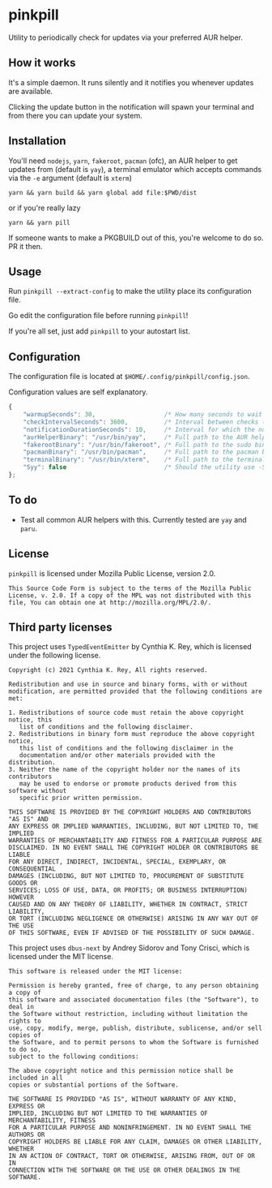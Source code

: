 # pinkpill

Utility to periodically check for updates via your preferred AUR helper.

## How it works

It's a simple daemon. It runs silently and it notifies you whenever updates are available.

Clicking the update button in the notification will spawn your terminal and from there you can update your system.

## Installation

You'll need `nodejs`, `yarn`, `fakeroot`, `pacman` (ofc), an AUR helper to get updates from (default is `yay`), a terminal emulator which accepts commands via the `-e` argument (default is `xterm`)

```
yarn && yarn build && yarn global add file:$PWD/dist
```
or if you're really lazy
```
yarn && yarn pill
```

If someone wants to make a PKGBUILD out of this, you're welcome to do so. PR it then.

## Usage

Run `pinkpill --extract-config` to make the utility place its configuration file.

Go edit the configuration file before running `pinkpill`!

If you're all set, just add `pinkpill` to your autostart list.

## Configuration

The configuration file is located at `$HOME/.config/pinkpill/config.json`.

Configuration values are self explanatory.

```js
{
	"warmupSeconds": 30,                   /* How many seconds to wait before checking for updates the first time */
	"checkIntervalSeconds": 3600,          /* Interval between checks (in seconds) */
	"notificationDurationSeconds": 10,     /* Interval for which the notification is visible (in seconds) */
	"aurHelperBinary": "/usr/bin/yay",     /* Full path to the AUR helper binary */
	"fakerootBinary": "/usr/bin/fakeroot", /* Full path to the sudo binary */
	"pacmanBinary": "/usr/bin/pacman",     /* Full path to the pacman binary */
	"terminalBinary": "/usr/bin/xterm",    /* Full path to the terminal emulator binary */
	"Syy": false                           /* Should the utility use -Syy when updating the database and updating the system? */
};
```

## To do

- Test all common AUR helpers with this. Currently tested are `yay` and `paru`.

## License

`pinkpill` is licensed under Mozilla Public License, version 2.0.

```
This Source Code Form is subject to the terms of the Mozilla Public
License, v. 2.0. If a copy of the MPL was not distributed with this
file, You can obtain one at http://mozilla.org/MPL/2.0/.
```

## Third party licenses

This project uses `TypedEventEmitter` by Cynthia K. Rey, which is licensed under the following license.

```
Copyright (c) 2021 Cynthia K. Rey, All rights reserved.

Redistribution and use in source and binary forms, with or without
modification, are permitted provided that the following conditions are met:

1. Redistributions of source code must retain the above copyright notice, this
   list of conditions and the following disclaimer.
2. Redistributions in binary form must reproduce the above copyright notice,
   this list of conditions and the following disclaimer in the
   documentation and/or other materials provided with the distribution.
3. Neither the name of the copyright holder nor the names of its contributors
   may be used to endorse or promote products derived from this software without
   specific prior written permission.

THIS SOFTWARE IS PROVIDED BY THE COPYRIGHT HOLDERS AND CONTRIBUTORS "AS IS" AND
ANY EXPRESS OR IMPLIED WARRANTIES, INCLUDING, BUT NOT LIMITED TO, THE IMPLIED
WARRANTIES OF MERCHANTABILITY AND FITNESS FOR A PARTICULAR PURPOSE ARE
DISCLAIMED. IN NO EVENT SHALL THE COPYRIGHT HOLDER OR CONTRIBUTORS BE LIABLE
FOR ANY DIRECT, INDIRECT, INCIDENTAL, SPECIAL, EXEMPLARY, OR CONSEQUENTIAL
DAMAGES (INCLUDING, BUT NOT LIMITED TO, PROCUREMENT OF SUBSTITUTE GOODS OR
SERVICES; LOSS OF USE, DATA, OR PROFITS; OR BUSINESS INTERRUPTION) HOWEVER
CAUSED AND ON ANY THEORY OF LIABILITY, WHETHER IN CONTRACT, STRICT LIABILITY,
OR TORT (INCLUDING NEGLIGENCE OR OTHERWISE) ARISING IN ANY WAY OUT OF THE USE
OF THIS SOFTWARE, EVEN IF ADVISED OF THE POSSIBILITY OF SUCH DAMAGE.
```

This project uses `dbus-next` by Andrey Sidorov and Tony Crisci, which is licensed under the MIT license.

```
This software is released under the MIT license:

Permission is hereby granted, free of charge, to any person obtaining a copy of
this software and associated documentation files (the "Software"), to deal in
the Software without restriction, including without limitation the rights to
use, copy, modify, merge, publish, distribute, sublicense, and/or sell copies of
the Software, and to permit persons to whom the Software is furnished to do so,
subject to the following conditions:

The above copyright notice and this permission notice shall be included in all
copies or substantial portions of the Software.

THE SOFTWARE IS PROVIDED "AS IS", WITHOUT WARRANTY OF ANY KIND, EXPRESS OR
IMPLIED, INCLUDING BUT NOT LIMITED TO THE WARRANTIES OF MERCHANTABILITY, FITNESS
FOR A PARTICULAR PURPOSE AND NONINFRINGEMENT. IN NO EVENT SHALL THE AUTHORS OR
COPYRIGHT HOLDERS BE LIABLE FOR ANY CLAIM, DAMAGES OR OTHER LIABILITY, WHETHER
IN AN ACTION OF CONTRACT, TORT OR OTHERWISE, ARISING FROM, OUT OF OR IN
CONNECTION WITH THE SOFTWARE OR THE USE OR OTHER DEALINGS IN THE SOFTWARE.
```


